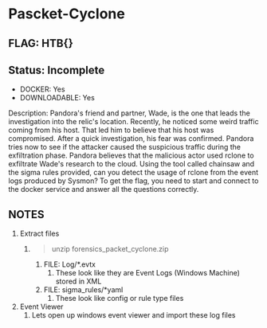 # Pascket-Cyclone

## FLAG: HTB{}

## Status: Incomplete

+ DOCKER: Yes
+ DOWNLOADABLE: Yes

Description: Pandora's friend and partner, Wade, is the one that leads the investigation into the relic's location. Recently, he noticed some weird traffic coming from his host. That led him to believe that his host was compromised. After a quick investigation, his fear was confirmed. Pandora tries now to see if the attacker caused the suspicious traffic during the exfiltration phase. Pandora believes that the malicious actor used rclone to exfiltrate Wade's research to the cloud. Using the tool called chainsaw and the sigma rules provided, can you detect the usage of rclone from the event logs produced by Sysmon? To get the flag, you need to start and connect to the docker service and answer all the questions correctly.

## NOTES

1. Extract files
   1. > unzip forensics_packet_cyclone.zip
      1. FILE: Log/*.evtx
         1. These look like they are Event Logs (Windows Machine) stored in XML
      2. FILE: sigma_rules/*yaml
         1. These look like config or rule type files
2. Event Viewer
   1. Lets open up windows event viewer and import these log files
